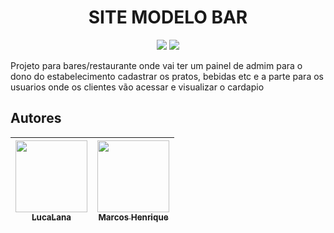 <h1 align="center">SITE MODELO BAR</h1>

<p align="center">
    <img src="http://img.shields.io/static/v1?label=STATUS&message=EM%20DESENVOLVIMENTO&color=GREEN&style=for-the-badge"/>
    <img src="https://img.shields.io/github/stars/luca-lana?style=social">
</p>

<p> Projeto para bares/restaurante onde vai ter um painel de admim para o dono do estabelecimento cadastrar os pratos, bebidas etc e a parte para os usuarios onde os clientes vão acessar e visualizar o cardapio </p>

<h2> Autores </h2>

| [<img src="https://avatars.githubusercontent.com/u/83554952?s=400&u=ee7746be905bd96586a21e0797e97cb0ca2a0709&v=4" width=115><br><sub>LucaLana</sub>](https://github.com/luca-lana)|  [<img src="https://avatars.githubusercontent.com/u/103915212?v=4" width=115><br><sub>Marcos Henrique</sub>](https://github.com/MarcosHPaiva) | 
| :---: | :---: |